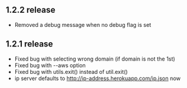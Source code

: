 ## 1.2.2 release

- Removed a debug message when no debug flag is set

## 1.2.1 release

- Fixed bug with selecting wrong domain (if domain is not the 1st)
- Fixed bug with --aws option
- Fixed bug with utils.exit() instead of util.exit()
- ip server defaults to http://ip-address.herokuapp.com/ip.json now
